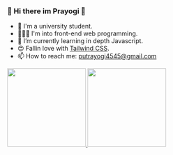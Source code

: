 ### 👋 Hi there im Prayogi 👋

- 📖 I'm a university student.
- 👨🏻‍💻 I'm into front-end web programming.
- 🌱 I’m currently learning in depth Javascript.
- 😍 Fallin love with <a href="https://tailwindcss.com/" target="blank">Tailwind CSS</a>.
- 📫 How to reach me: putrayogi4545@gmail.com

<p align="left">
<a href="https://github.com/MissterMan">
  <img height="180em" src="https://github-readme-stats-eight-theta.vercel.app/api?username=MissterMan&show_icons=true&theme=algolia&include_all_commits=true&count_private=true"/>
  <img height="180em" src="https://github-readme-stats-eight-theta.vercel.app/api/top-langs/?username=MissterMan&layout=compact&langs_count=8&theme=algolia"/>
</a>
</p>


<!--
**MissterMan/MissterMan** is a ✨ _special_ ✨ repository because its `README.md` (this file) appears on your GitHub profile.

Here are some ideas to get you started:

- 🔭 I’m currently working on ...
- 🌱 I’m currently learning in depth Javascript
- 👯 I’m looking to collaborate on ...
- 🤔 I’m looking for help with ...
- 💬 Ask me about ...
- 📫 How to reach me: ...
- 😄 Pronouns: ...
- ⚡ Fun fact: ...
-->
